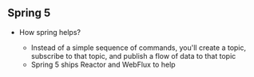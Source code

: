 ## Spring 5

- How spring helps?

  - Instead of a simple sequence of commands, you'll create a topic, subscribe to that topic, and publish a flow of data to that topic
  - Spring 5 ships Reactor and WebFlux to help

